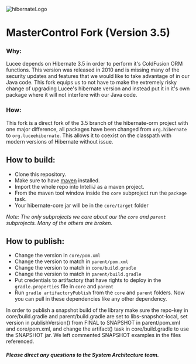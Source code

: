 ![hibernateLogo](http://static.jboss.org/hibernate/images/hibernate_logo_whitebkg_200px.png)

# MasterControl Fork (Version 3.5)

### Why:
Lucee depends on Hibernate 3.5 in order to perform it's ColdFusion ORM functions. This version was released in 2010 and is missing many of the security updates and features that we would like to take advantage of in our Java code. This fork equips us to not have to make the extremely risky change of upgrading Lucee's hibernate version and instead put it in it's own package where it will not interfere with our Java code.

### How:
This fork is a direct fork of the 3.5 branch of the hibernate-orm project with one major difference, all packages have been changed from `org.hibernate` to `org.luceehibernate`. This allows it to coexist on the classpath with modern versions of Hibernate without issue. 

## How to build:
- Clone this repository.
- Make sure to have [maven](https://maven.apache.org/install.html) installed.
- Import the whole repo into IntelliJ as a maven project. 
- From the maven tool window inside the `core` subproject run the `package` task.
- Your hibernate-core jar will be in the `core/target` folder

*Note: The only subprojects we care about our the `core` and `parent` subprojects. Many of the others are broken.*

## How to publish:
- Change the version in `core/pom.xml`
- Change the version to match in `parent/pom.xml`
- Change the version to match in `core/build.gradle`
- Change the version to match in `parent/build.gradle`
- Put credentials to artifactory that have rights to deploy in the `gradle.properties` file in `core` and `parent`
- Run `gradle artifactoryPublish` from the `core` and `parent` folders. Now you can pull in these dependencies like any other dependency.

In order to publish a snapshot build of the library make sure the repo-key in core/build.gradle and parent/build.gradle are set to libs-snapshot-local, set version in publishVersion() from FINAL to SNAPSHOT in parent/pom.xml and core/pom.xml, and change the artifact() task in core/build.gradle to use the SNAPSHOT jar. We left commented SNAPSHOT examples in the files referenced.

##### Please direct any questions to the System Architecture team.
